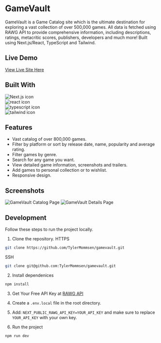 # GameVault
GameVault is a Game Catalog site which is the ultimate destination for exploring a vast collection of over 500,000 games. All data is fetched using RAWG API to provide comprehensive information, including descriptions, ratings, metacritic scores, publishers, developers and much more! Built using Next.js/React, TypeScript and Tailwind.

## Live Demo
[View Live Site Here](https://tylermommsen-gamevault.vercel.app/)

## Built With
<div>
  <img src="https://img.shields.io/badge/Next-black?style=for-the-badge&logo=next.js&logoColor=white" alt="Next.js icon">
  </br>
  <img src="https://img.shields.io/badge/react-%2320232a.svg?style=for-the-badge&logo=react&logoColor=%2361DAFB" alt="react icon">
  </br>
  <img src="https://img.shields.io/badge/typescript-%23007ACC.svg?style=for-the-badge&logo=typescript&logoColor=white" alt="typescript icon">
  </br>
  <img src="https://img.shields.io/badge/tailwindcss-%2338B2AC.svg?style=for-the-badge&logo=tailwind-css&logoColor=white" alt="tailwind icon">
  </br>
</div>

## Features
- Vast catalog of over 800,000 games.
- Filter by platform or sort by release date, name, popularity and average rating.
- Filter games by genre.
- Search for any game you want.
- View detailed game information, screenshots and trailers.
- Add games to personal collection or to wishlist.
- Responsive design.

## Screenshots
![GameVault Catalog Page](https://github.com/TylerMommsen/gamevault/assets/65496518/61801b9a-72ad-4ca8-824e-ff76521e3b07)
![GameVault Details Page](https://github.com/TylerMommsen/gamevault/assets/65496518/2b1e3b95-3829-4955-928f-8ffc150a03cd)

## Development
Follow these steps to run the project locally.
1. Clone the repository.
  HTTPS
  ```sh
  git clone https://github.com/TylerMommsen/gamevault.git
  ```
  SSH
  ```sh
  git clone git@github.com:TylerMommsen/gamevault.git
  ```

2. Install dependenices
  ```sh
  npm install
  ```

3. Get Your Free API Key at [RAWG API](https://rawg.io/apidocs)

4. Create a <code>.env.local</code> file in the root directory.

5. Add: <code>NEXT_PUBLIC_RAWG_API_KEY=YOUR_API_KEY</code> and make sure to replace <code>YOUR_API_KEY</code> with your own key.

6. Run the project
  ```sh
  npm run dev
  ```
